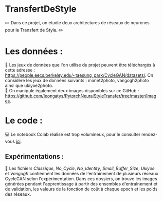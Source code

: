 # TransfertDeStyle
:pencil2: Dans ce projet, on étudie deux architectures de réseaux de neurones pour le Transfert de Style. :pencil2:

# Les données : 
:blue_book: Les jeux de données que l'on utilise du projet peuvent être téléchargés à cette adresse : https://people.eecs.berkeley.edu/~taesung_park/CycleGAN/datasets/. On considère les jeux de données suivants : monet2photo, vangogh2photo ainsi que ukiyoe2photo.  
:blue_book: On manipule également deux images disponibles sur ce GitHub : https://github.com/leongatys/PytorchNeuralStyleTransfer/tree/master/Images.

# Le code :
:computer: Le notebook Colab réalisé est trop volumineux, pour le consulter rendez-vous [ici](https://colab.research.google.com/drive/1NosBqygUw3pTQNFLX_qTpUg1Lb1erdnJ?usp=sharing).

## Expérimentations :
:open_file_folder: Les fichiers *Classique*, *No_Cycle*, *No_Identity*, *Small_Buffer_Size*, *Ukiyoe* et *Vangogh* contiennent les données de l'entraînement de plusieurs réseaux CycleGAN selon l'expérimentation. Dans ces dossiers, on trouve les images générées pendant l'apprentissage à partir des ensembles d'entraînement et de validation, les valeurs de la fonction de coût à chaque epoch et les poids des réseaux.
